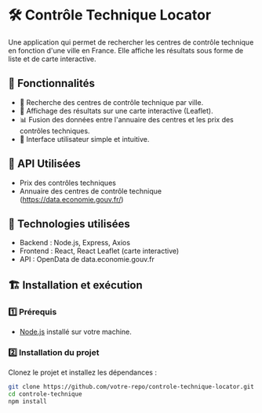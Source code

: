 # 🛠️ Contrôle Technique Locator

Une application qui permet de rechercher les centres de contrôle technique en fonction d'une ville en France. Elle affiche les résultats sous forme de liste et de carte interactive.

## 🚀 Fonctionnalités

- 🔎 Recherche des centres de contrôle technique par ville.
- 📍 Affichage des résultats sur une carte interactive (Leaflet).
- 📊 Fusion des données entre l'annuaire des centres et les prix des contrôles techniques.
- 📱 Interface utilisateur simple et intuitive.

## 📜 API Utilisées

- Prix des contrôles techniques
- Annuaire des centres de contrôle technique 
(https://data.economie.gouv.fr/)

## 📌 Technologies utilisées

- Backend : Node.js, Express, Axios
- Frontend : React, React Leaflet (carte interactive)
- API : OpenData de data.economie.gouv.fr


## 🏗️ Installation et exécution

### 1️⃣ Prérequis

- [Node.js](https://nodejs.org/) installé sur votre machine.

### 2️⃣ Installation du projet

Clonez le projet et installez les dépendances :

```bash
git clone https://github.com/votre-repo/controle-technique-locator.git
cd controle-technique
npm install
